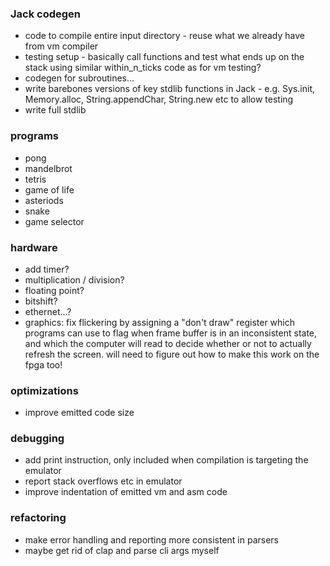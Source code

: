 ### Jack codegen

- code to compile entire input directory - reuse what we already have from vm compiler
- testing setup - basically call functions and test what ends up on the stack using similar within_n_ticks code as for vm testing?
- codegen for subroutines...
- write barebones versions of key stdlib functions in Jack - e.g. Sys.init, Memory.alloc, String.appendChar, String.new etc to allow testing
- write full stdlib

### programs

- pong
- mandelbrot
- tetris
- game of life
- asteriods
- snake
- game selector

### hardware

- add timer?
- multiplication / division?
- floating point?
- bitshift?
- ethernet...?
- graphics: fix flickering by assigning a "don't draw" register which programs can use to flag when frame buffer is in an inconsistent state, and which the computer will read to decide whether or not to actually refresh the screen. will need to figure out how to make this work on the fpga too!

### optimizations

- improve emitted code size

### debugging

- add print instruction, only included when compilation is targeting the emulator
- report stack overflows etc in emulator
- improve indentation of emitted vm and asm code

### refactoring

- make error handling and reporting more consistent in parsers
- maybe get rid of clap and parse cli args myself
